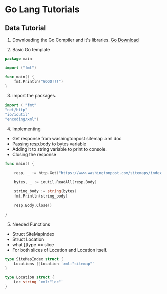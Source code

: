 # Go Lang Tutorials

## Data Tutorial 

1. Downloading the Go Compiler and it's libraries.
[Go Download](https://golang.org/dl/)

2. Basic Go template
```Go
package main

import ("fmt")

func main() {
    fmt.Println("GOOO!!!")
}
```
3. import the packages.

```Go
import ( "fmt"
"net/http"
"io/ioutil"
"encoding/xml")
```
4. Implementing
- Get response from washingtonpost sitemap .xml doc
- Passing resp.body to bytes variable
- Adding it to string variable to print to console.
- Closing the response
```Go
func main() {
    
    resp, _ := http.Get("https://www.washingtonpost.com/sitemaps/index.xml")

    bytes, _ := ioutil.ReadAll(resp.Body)
    
    string_body := string(bytes)
    fmt.Println(string_body) 

    resp.Body.Close()
    
}
```
5. Needed Functions
- Struct SiteMapIndex
- Struct Location
- what []type == slice
- For both slices of Location and Location itself.
```Go
type SiteMapIndex struct {
    Locations []Location `xml:"sitemap"`
}

type Location struct {
    Loc string `xml:"loc"`
}
```
